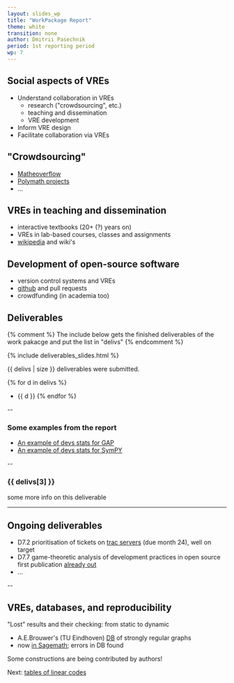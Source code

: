 ```yaml
---
layout: slides_wp
title: "WorkPackage Report"
theme: white
transition: none
author: Dmitrii Pasechnik
period: 1st reporting period
wp: 7
---
```


<section data-markdown data-separator="^---\n" data-separator-vertical="^--\n">

## Social aspects of VREs

 - Understand collaboration in VREs
   * research ("crowdsourcing", etc.)
   * teaching and dissemination
   * VRE development
 - Inform VRE design
 - Facilitate collaboration via VREs

## "Crowdsourcing"

 - [Matheoverflow](https://mathoverflow.net/)
 - [Polymath projects](http://michaelnielsen.org/polymath1/index.php?title=Polymath1)
 - ...

## VREs in teaching and dissemination

 - interactive textbooks (20+ (?) years on)
 - VREs in lab-based courses, classes and assignments
 - [wikipedia](https://en.wikipedia.org/) and wiki's 

## Development of open-source software

 - version control systems and VREs
 - [github](http://github.com) and pull requests
 - crowdfunding (in academia too)

## Deliverables

{% comment %}
The include below gets the finished deliverables of the work pakacge and put the list in "delivs"
{% endcomment %}

{% include deliverables_slides.html %}

{{ delivs | size }} deliverables were submitted.

{% for d in delivs %}
- {{ d }}
{% endfor %}

--
### Some examples from the report 

 - [An example of devs stats for GAP](http://users.ox.ac.uk/~coml0531/wp7ex/docs/gap-system/gap/contributors.html)
 - [An example of devs stats for SymPY](http://users.ox.ac.uk/~coml0531/wp7ex/docs/sympy/sympy/contributors.html)

--
### {{ delivs[3] }}

some more info on this deliverable

---
## Ongoing deliverables 

 - D7.2 prioritisation of tickets on [trac servers](https://trac.sagemath.org/)
   (due month 24), well on target
 - D7.7 game-theoretic analysis of development practices in open source
   first publication [already out](http://dl.acm.org/citation.cfm?id=2936934)
 - ...

--
## VREs, databases, and reproducibility

 "Lost" results and their checking: from static
 to dynamic

 - A.E.Brouwer's (TU Eindhoven) [DB](http://www.win.tue.nl/~aeb/graphs/srg/srgtab.html) of strongly regular graphs
 - now [in Sagemath](https://doi.org/10.1007/s10623-016-0264-x); errors in DB found

Some constructions are being contributed by authors! 

Next: [tables of linear codes](http://codetables.de/)


</section>


